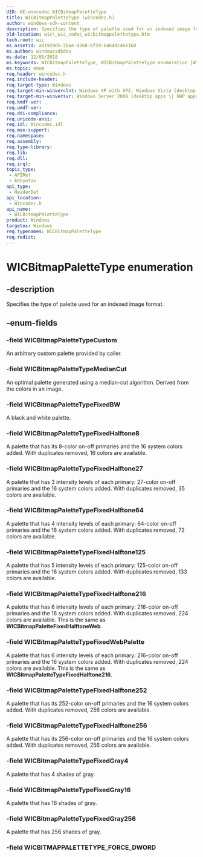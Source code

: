 ```yaml
---
UID: NE:wincodec.WICBitmapPaletteType
title: WICBitmapPaletteType (wincodec.h)
author: windows-sdk-content
description: Specifies the type of palette used for an indexed image format.
old-location: wic\_wic_codec_wicbitmappalettetype.htm
tech.root: wic
ms.assetid: a8192905-2bae-4760-bf2d-64640c46e168
ms.author: windowssdkdev
ms.date: 12/05/2018
ms.keywords: WICBitmapPaletteType, WICBitmapPaletteType enumeration [Windows Imaging Component], WICBitmapPaletteTypeCustom, WICBitmapPaletteTypeFixedBW, WICBitmapPaletteTypeFixedGray16, WICBitmapPaletteTypeFixedGray256, WICBitmapPaletteTypeFixedGray4, WICBitmapPaletteTypeFixedHalftone125, WICBitmapPaletteTypeFixedHalftone216, WICBitmapPaletteTypeFixedHalftone252, WICBitmapPaletteTypeFixedHalftone256, WICBitmapPaletteTypeFixedHalftone27, WICBitmapPaletteTypeFixedHalftone64, WICBitmapPaletteTypeFixedHalftone8, WICBitmapPaletteTypeFixedWebPalette, WICBitmapPaletteTypeMedianCut, _wic_codec_wicbitmappalettetype, wic._wic_codec_wicbitmappalettetype, wincodec/WICBitmapPaletteType, wincodec/WICBitmapPaletteTypeCustom, wincodec/WICBitmapPaletteTypeFixedBW, wincodec/WICBitmapPaletteTypeFixedGray16, wincodec/WICBitmapPaletteTypeFixedGray256, wincodec/WICBitmapPaletteTypeFixedGray4, wincodec/WICBitmapPaletteTypeFixedHalftone125, wincodec/WICBitmapPaletteTypeFixedHalftone216, wincodec/WICBitmapPaletteTypeFixedHalftone252, wincodec/WICBitmapPaletteTypeFixedHalftone256, wincodec/WICBitmapPaletteTypeFixedHalftone27, wincodec/WICBitmapPaletteTypeFixedHalftone64, wincodec/WICBitmapPaletteTypeFixedHalftone8, wincodec/WICBitmapPaletteTypeFixedWebPalette, wincodec/WICBitmapPaletteTypeMedianCut
ms.topic: enum
req.header: wincodec.h
req.include-header: 
req.target-type: Windows
req.target-min-winverclnt: Windows XP with SP2, Windows Vista [desktop apps \| UWP apps]
req.target-min-winversvr: Windows Server 2008 [desktop apps \| UWP apps]
req.kmdf-ver: 
req.umdf-ver: 
req.ddi-compliance: 
req.unicode-ansi: 
req.idl: Wincodec.idl
req.max-support: 
req.namespace: 
req.assembly: 
req.type-library: 
req.lib: 
req.dll: 
req.irql: 
topic_type:
 - APIRef
 - kbSyntax
api_type:
 - HeaderDef
api_location:
 - Wincodec.h
api_name:
 - WICBitmapPaletteType
product: Windows
targetos: Windows
req.typenames: WICBitmapPaletteType
req.redist: 
---
```


# WICBitmapPaletteType enumeration


## -description


Specifies the type of palette used for an indexed image format.


## -enum-fields




### -field WICBitmapPaletteTypeCustom

An arbitrary custom palette provided by caller.


### -field WICBitmapPaletteTypeMedianCut

An optimal palette generated using a median-cut algorithm. Derived from the colors in an image.


### -field WICBitmapPaletteTypeFixedBW

A black and white palette.


### -field WICBitmapPaletteTypeFixedHalftone8

A palette that has its 8-color on-off primaries and the 16 system colors added. With duplicates removed, 16 colors are available.


### -field WICBitmapPaletteTypeFixedHalftone27

A palette that has 3 intensity levels of each primary: 27-color on-off primaries and the 16 system colors added. With duplicates removed, 35 colors are available.


### -field WICBitmapPaletteTypeFixedHalftone64

A palette that has 4 intensity levels of each primary: 64-color on-off primaries and the 16 system colors added. With duplicates removed, 72 colors are available.


### -field WICBitmapPaletteTypeFixedHalftone125

A palette that has 5 intensity levels of each primary: 125-color on-off primaries and the 16 system colors added. With duplicates removed, 133 colors are available.


### -field WICBitmapPaletteTypeFixedHalftone216

A palette that has 6 intensity levels of each primary: 216-color on-off primaries and the 16 system colors added. With duplicates removed, 224 colors are available. This is the same as <b>WICBitmapPaletteFixedHalftoneWeb</b>.


### -field WICBitmapPaletteTypeFixedWebPalette

A palette that has 6 intensity levels of each primary: 216-color on-off primaries and the 16 system colors added. With duplicates removed, 224 colors are available. This is the same as <b>WICBitmapPaletteTypeFixedHalftone216</b>.


### -field WICBitmapPaletteTypeFixedHalftone252

A palette that has its 252-color on-off primaries and the 16 system colors added. With duplicates removed, 256 colors are available.


### -field WICBitmapPaletteTypeFixedHalftone256

A palette that has its 256-color on-off primaries and the 16 system colors added. With duplicates removed, 256 colors are available.


### -field WICBitmapPaletteTypeFixedGray4

A palette that has 4 shades of gray.


### -field WICBitmapPaletteTypeFixedGray16

A palette that has 16 shades of gray.


### -field WICBitmapPaletteTypeFixedGray256

A palette that has 256 shades of gray.


### -field WICBITMAPPALETTETYPE_FORCE_DWORD



